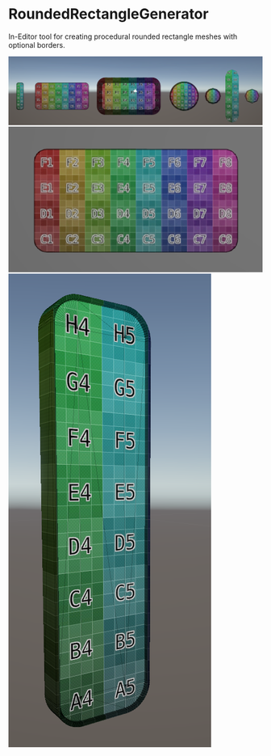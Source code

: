 # RoundedRectangleGenerator
In-Editor tool for creating procedural rounded rectangle meshes with optional borders.

![Rounded Rectangle Example](ExampleMedia/ExampleShapes-1.png?raw=true "Rounded Rectangle Example")
![Rounded Rectangle Example Horizontal](ExampleMedia/ExampleShapes-2.png?raw=false "Rounded Rectangle Example Horizontal")
![Rounded Rectangle Example Vertical](ExampleMedia/ExampleShapes-3.png?raw=true "Rounded Rectangle Example Vertical")
